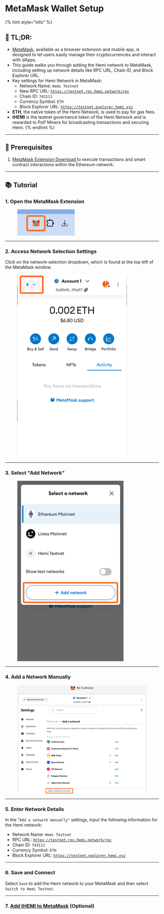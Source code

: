 # MetaMask Wallet Setup

{% hint style="info" %}
## 📜 **TL;DR:**

* [MetaMask](https://metamask.io/download/), available as a browser extension and mobile app, is designed to let users easily manage their cryptocurrencies and interact with dApps.
* This guide walks you through adding the Hemi network to MetaMask, including setting up network details like RPC URL, Chain ID, and Block Explorer URL.
* Key settings for Hemi Network in MetaMask:
  * Network Name: `Hemi Testnet`
  * New RPC URL: [`https://testnet.rpc.hemi.network/rpc`](https://testnet.rpc.hemi.network/rpc)
  * Chain ID: `743111`
  * Currency Symbol: `ETH`
  * Block Explorer URL: [`https://testnet.explorer.hemi.xyz`](https://testnet.explorer.hemi.network)
* **ETH**, the native token of the Hemi Network, is used to pay for gas fees.
* **tHEMI** is the testnet governance token of the Hemi Network and is rewarded to PoP Miners for broadcasting transactions and securing Hemi.
{% endhint %}



***

## 🏁 Prerequisites

1. [MetaMask Extension Download ](https://metamask.io/download/)to execute transactions and smart contract interactions within the Ethereum network.

***

## 📚 Tutorial

### 1. Open the MetaMask Extension

<figure><img src="../.gitbook/assets/1.png" alt="" width="188"><figcaption></figcaption></figure>

***

### 2. Access Network Selection Settings

Click on the network-selection dropdown, which is found at the top left of the MetaMask window.

<figure><img src="../.gitbook/assets/2.png" alt="" width="359"><figcaption></figcaption></figure>

***

### 3. Select "Add Network"

<figure><img src="../.gitbook/assets/3.png" alt="" width="348"><figcaption></figcaption></figure>

***

### 4. Add a Network Manually

<figure><img src="../.gitbook/assets/4.png" alt=""><figcaption></figcaption></figure>

***

### 5. **Enter Network Details**

In the "`Add a network manually"` settings, input the following information for the Hemi network:

* Network Name: `Hemi Testnet`
* RPC URL: [`https://testnet.rpc.hemi.network/rpc`](https://testnet.rpc.hemi.network/rpc)
* Chain ID: `743111`
* Currency Symbol: `ETH`
* Block Explorer URL: [`https://testnet.explorer.hemi.xyz`](https://testnet.explorer.hemi.xyz)

***

### 6. **Save and Connect**

Select `Save` to add the Hemi network to your MetaMask and then select `Switch to Hemi Testnet`.

***

### 7. [Add tHEMI to MetaMask](pop-mining/add-themi-to-metamask.md) (Optional)
